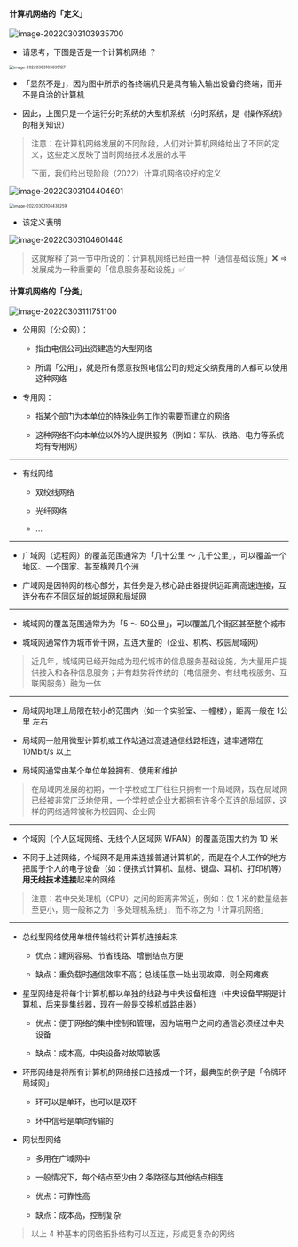 #### 计算机网络的「定义」

![image-20220303103935700](https://gitee.com/pj-l/imgs-1/raw/master/image-20220303103935700.png)

- 请思考，下图是否是一个计算机网络 ？

<img src="https://gitee.com/pj-l/imgs-1/raw/master/image-20220303103635127.png" alt="image-20220303103635127" style="zoom:50%;" />

- 「显然不是」，因为图中所示的各终端机只是具有输入输出设备的终端，而并不是自治的计算机

- 因此，上图只是一个运行分时系统的大型机系统（分时系统，是《操作系统》的相关知识）

> 注意：在计算机网络发展的不同阶段，人们对计算机网络给出了不同的定义，这些定义反映了当时网络技术发展的水平
> 
> 下面，我们给出现阶段（2022）计算机网络较好的定义

![image-20220303104404601](https://gitee.com/pj-l/imgs-1/raw/master/image-20220303104404601.png)

<img src="https://gitee.com/pj-l/imgs-1/raw/master/image-20220303104438259.png" alt="image-20220303104438259" style="zoom:50%;" />

- 该定义表明

![image-20220303104601448](https://gitee.com/pj-l/imgs-1/raw/master/image-20220303104601448.png)

> 这就解释了第一节中所说的：计算机网络已经由一种「通信基础设施」❌ => 发展成为一种重要的「信息服务基础设施」✅

#### 计算机网络的「分类」

![image-20220303111751100](https://gitee.com/pj-l/imgs-1/raw/master/image-20220303111751100.png)

- 公用网（公众网）：

	- 指由电信公司出资建造的大型网络

	- 所谓「公用」，就是所有愿意按照电信公司的规定交纳费用的人都可以使用这种网络

- 专用网：

	- 指某个部门为本单位的特殊业务工作的需要而建立的网络

	- 这种网络不向本单位以外的人提供服务（例如：军队、铁路、电力等系统均有专用网）

---

- 有线网络

	- 双绞线网络

	- 光纤网络

	- ...

---

- 广域网（远程网）的覆盖范围通常为「几十公里 ～ 几千公里」，可以覆盖一个地区、一个国家、甚至横跨几个洲

- 广域网是因特网的核心部分，其任务是为核心路由器提供远距离高速连接，互连分布在不同区域的城域网和局域网

---

- 城域网的覆盖范围通常为为「5 ～ 50公里」，可以覆盖几个街区甚至整个城市

- 城域网通常作为城市骨干网，互连大量的（企业、机构、校园局域网）

> 近几年，城域网已经开始成为现代城市的信息服务基础设施，为大量用户提供接入和各种信息服务；并有趋势将传统的（电信服务、有线电视服务、互联网服务）融为一体

---

- 局域网地理上局限在较小的范围内（如一个实验室、一幢楼），距离一般在 1公里 左右

- 局域网一般用微型计算机或工作站通过高速通信线路相连，速率通常在 10Mbit/s 以上

- 局域网通常由某个单位单独拥有、使用和维护

> 在局域网发展的初期，一个学校或工厂往往只拥有一个局域网，现在局域网已经被非常广泛地使用，一个学校或企业大都拥有许多个互连的局域网，这样的网络通常被称为校园网、企业网

---

- 个域网（个人区域网络、无线个人区域网 WPAN）的覆盖范围大约为 10 米

- 不同于上述网络，个域网不是用来连接普通计算机的，而是在个人工作的地方把属于个人的电子设备（如：便携式计算机、鼠标、键盘、耳机、打印机等）**用无线技术连接**起来的网络

> 注意：若中央处理机（CPU）之间的距离非常近，例如：仅 1 米的数量级甚至更小，则一般称之为「多处理机系统」，而不称之为「计算机网络」

---

- 总线型网络使用单根传输线将计算机连接起来

	- 优点：建网容易、节省线路、增删结点方便

	- 缺点：重负载时通信效率不高；总线任意一处出现故障，则全网瘫痪

- 星型网络是将每个计算机都以单独的线路与中央设备相连（中央设备早期是计算机，后来是集线器，现在一般是交换机或路由器）

	- 优点：便于网络的集中控制和管理，因为端用户之间的通信必须经过中央设备

	- 缺点：成本高，中央设备对故障敏感

- 环形网络是将所有计算机的网络接口连接成一个环，最典型的例子是「令牌环局域网」

	- 环可以是单环，也可以是双环

	- 环中信号是单向传输的

- 网状型网络

	- 多用在广域网中

	- 一般情况下，每个结点至少由 2 条路径与其他结点相连

	- 优点：可靠性高

	- 缺点：成本高，控制复杂

> 以上 4 种基本的网络拓扑结构可以互连，形成更复杂的网络
